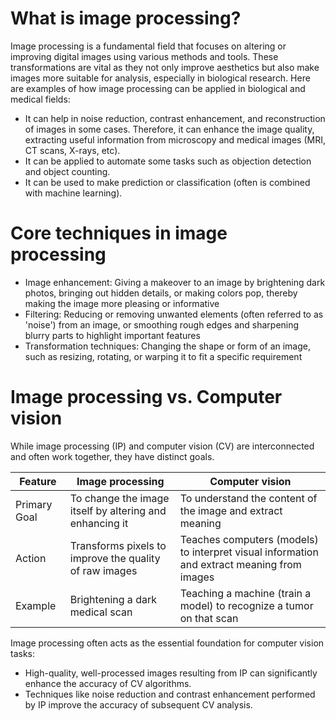 # What is image processing?
Image processing is a fundamental field that focuses on altering or improving digital images using various methods and tools. 
These transformations are vital as they not only improve aesthetics but also make images more suitable for analysis, especially in biological research. 
Here are examples of how image processing can be applied in biological and medical fields:
- It can help in noise reduction, contrast enhancement, and reconstruction of images in some cases. Therefore, it can enhance the image quality, extracting useful information from microscopy and medical images (MRI, CT scans, X-rays, etc).
- It can be applied to automate some tasks such as objection detection and object counting.
- It can be used to make prediction or classification (often is combined with machine learning).

# Core techniques in image processing 
- Image enhancement: Giving a makeover to an image by brightening dark photos, bringing out hidden details, or making colors pop, thereby making the image more pleasing or informative
- Filtering: Reducing or removing unwanted elements (often referred to as 'noise') from an image, or smoothing rough edges and sharpening blurry parts to highlight important features
- Transformation techniques: Changing the shape or form of an image, such as resizing, rotating, or warping it to fit a specific requirement

# Image processing vs. Computer vision
While image processing (IP) and computer vision (CV) are interconnected and often work together, they have distinct goals.

| Feature      | Image processing                                        | Computer vision                                                                            |
| ------------ | ------------------------------------------------------- | ------------------------------------------------------------------------------------------ |
| Primary Goal | To change the image itself by altering and enhancing it | To understand the content of the image and extract meaning                                 |
| Action       | Transforms pixels to improve the quality of raw images  | Teaches computers (models) to interpret visual information and extract meaning from images |
| Example      | Brightening a dark medical scan                         | Teaching a machine (train a model) to recognize a tumor on that scan                       |

Image processing often acts as the essential foundation for computer vision tasks:
- High-quality, well-processed images resulting from IP can significantly enhance the accuracy of CV algorithms.
- Techniques like noise reduction and contrast enhancement performed by IP improve the accuracy of subsequent CV analysis. 
